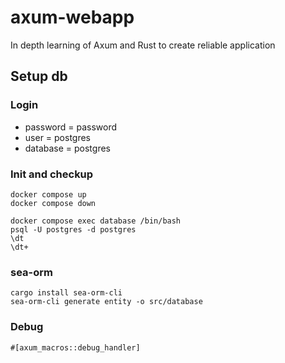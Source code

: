 # axum-webapp

In depth learning of Axum and Rust to create reliable application

## Setup db

### Login

- password = password
- user = postgres
- database = postgres

### Init and checkup

```
docker compose up
docker compose down

docker compose exec database /bin/bash
psql -U postgres -d postgres
\dt
\dt+
```

### sea-orm

```
cargo install sea-orm-cli
sea-orm-cli generate entity -o src/database
```

### Debug

```
#[axum_macros::debug_handler]
```

